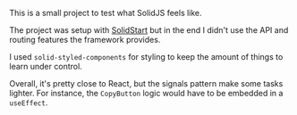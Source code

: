 This is a small project to test what SolidJS feels like.

The project was setup with [SolidStart](https://start.solidjs.com/getting-started/what-is-solidstart) but in the end I didn't use the API and routing features the framework provides.

I used `solid-styled-components` for styling to keep the amount of things to learn under control.

Overall, it's pretty close to React, but the signals pattern make some tasks lighter. For instance, the `CopyButton` logic would have to be embedded in a `useEffect`.
